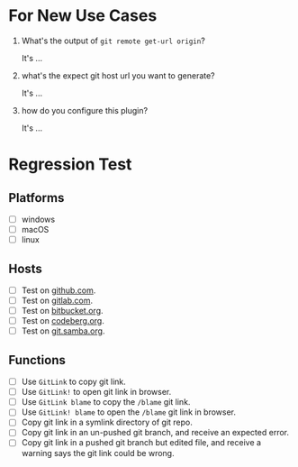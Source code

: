 # For New Use Cases

1. What's the output of `git remote get-url origin`?

   It's ...

2. what's the expect git host url you want to generate?

   It's ...

3. how do you configure this plugin?

   It's ...

# Regression Test

## Platforms

- [ ] windows
- [ ] macOS
- [ ] linux

## Hosts

- [ ] Test on [github.com](https://github.com).
- [ ] Test on [gitlab.com](https://gitlab.com).
- [ ] Test on [bitbucket.org](https://bitbucket.org).
- [ ] Test on [codeberg.org](https://codeberg.org).
- [ ] Test on [git.samba.org](https://git.samba.org).

## Functions

- [ ] Use `GitLink` to copy git link.
- [ ] Use `GitLink!` to open git link in browser.
- [ ] Use `GitLink blame` to copy the `/blame` git link.
- [ ] Use `GitLink! blame` to open the `/blame` git link in browser.
- [ ] Copy git link in a symlink directory of git repo.
- [ ] Copy git link in an un-pushed git branch, and receive an expected error.
- [ ] Copy git link in a pushed git branch but edited file, and receive a warning says the git link could be wrong.
